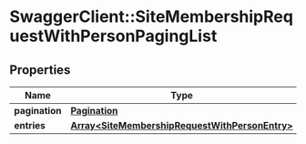 # SwaggerClient::SiteMembershipRequestWithPersonPagingList

## Properties
Name | Type | Description | Notes
------------ | ------------- | ------------- | -------------
**pagination** | [**Pagination**](Pagination.md) |  | 
**entries** | [**Array&lt;SiteMembershipRequestWithPersonEntry&gt;**](SiteMembershipRequestWithPersonEntry.md) |  | 


